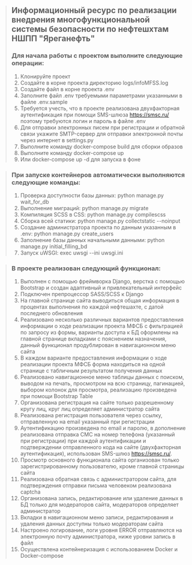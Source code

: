 >## Информационный ресурс по реализации внедрения  многофункциональной системы безопасности по нефтешхтам НШПП "Яреганефть"
> 
> ### Для начала работы с проектом выполните следующие операции:
> 1. Клонируйте проект
> 2. Создайте в корне проекта директорию logs/infoMFSS.log
> 3. Создайте файл в корне проекта .env
> 4. Заполните файл .env требуемыми параметрами указанными в файле .env.sample
> 5. Требуется учесть, что в проекте реализована двухфакторная аутентификация при помощи SMS-шлюза https://smsc.ru/ 
   поэтому требуются логин и пароль в файле .env
> 6. Для отправки электронных писем при регистрации и обратной связи укажите SMTP-сервер для отправки электронной 
почты через интернет в settings.py 
> 7. Выполните команду docker-compose build для сборки образов
> 8. Выполните команду docker-compose up
> 9. Или docker-compose up -d для запуска в фоне

> ### При запуске контейнеров автоматически выполняются следующие команды:
> 1. Проверка доступности базы данных: python manage.py wait_for_db
> 2. Выполнение миграций: python manage.py migrate
> 3. Компиляция SCSS в CSS: python manage.py compilescss
> 4. Сборка всей статики: python manage.py collectstatic --noinput
> 5. Создание администратора проекта по данным указанным в .env: python manage.py create_users
> 6. Заполнение базы данных начальными данными: python manage.py initial_filling_bd
> 7. Запуск uWSGI: exec uwsgi --ini uwsgi.ini

> ### В проекте реализован следующий функционал:
> 1. Выполнен с помощью фреймворка Django, верстка с помощью Bootstrap и создан адаптивный и привлекательный интерфейс
> 2. Подключен препроцессор SASS/SCSS к Django
> 3. На главной странице сайта выводиться общая информация в процентах выполнения по каждой нефтешахте, с датой 
последнего обновления
> 4. Реализовано несколько различных вариантов предоставления информации о ходе реализации проекта МФСБ с фильтрацией 
по запросу из формы, варианты доступа к БД оформлены на главной странице вкладками с пояснением назначения, 
данный функционал продублирован в навигационном меню сайта
> 5. В каждом варианте предоставления информации о ходе реализации проекта МФСБ форма находиться на 
одной странице с табличным результатом получения данных
> 6. Реализовано навигационное меню таблицы данных с поиском, выводом на печать, просмотром на всю страницу, 
пагинацией, выбором колонок для просмотра, реализацию произведена при помощи Bootstrap Table
> 7. Организована регистрация на сайте только разрешенному кругу лиц, круг лиц определяет администратор сайта
> 8. Реализована регистрация пользователя через ссылку, отправленную на email указанный при регистрации
> 9. Аутентификацию произведена по email и паролю, в дополнение реализована отправка СМС на номер телефона 
(указанный при регистрации) при каждой аутентификации и подтверждении отправленного кода на сайте (двухфакторная 
аутентификация), использован SMS-шлюз https://smsc.ru/.
> 10. Просмотр основного функционала сайта организован только зарегистрированному пользователю, кроме главной 
страницы сайта
> 11. Реализована обратная связь с администратором сайта, для подтверждения отправки письма человеком реализована 
captcha
> 12. Организована запись, редактирование или удаление данных в БД только для модераторов сайта, 
модераторов определяет администратор
> 13. Вкладки в навигационном меню записи, редактирования и удаления данных доступны 
только модераторам сайта
> 14. Настроено логирование, логи уровня ERROR отправляются на электронную почту администратора, ниже уровни 
запись в файл
> 15. Осуществлена контейнеризация с использованием Docker и Docker-compose

